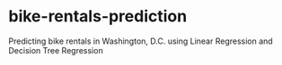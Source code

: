 # bike-rentals-prediction
Predicting bike rentals in Washington, D.C. using Linear Regression and Decision Tree Regression
